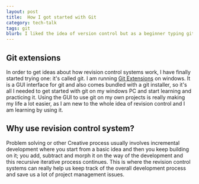 ```yaml
---
layout: post
title:  How I got started with Git
category: tech-talk
tags: git 
blurb: I liked the idea of version control but as a beginner typing git commands wasn't intuitive so I used a GUI tool.
---
```

## Git extensions
In order to get ideas about how revision control systems work, I have finally started trying one: it's called git. I am running [Git Extensions](https://gitextensions.github.io/) on windows. It is a GUI interface for git and also comes bundled with a git installer, so it's all I needed to get started with git on my windows PC and start learning and practicing it. Using the GUI to use git on my own projects is really making my life a lot easier, as I am new to the whole idea of revision control and I am learning by using it.

## Why use revision control system?
Problem solving or other Creative process usually involves incremental development where you start from a basic idea and then you keep building on it; you add, subtract and morph it on the way of the development and this recursive iterative process continues. This is where the revision control systems can really help us keep track of the overall development process and save us a lot of project management issues.
